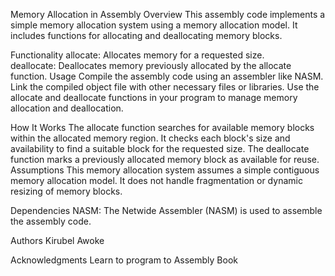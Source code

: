 Memory Allocation in Assembly
 Overview
    This assembly code implements a simple memory allocation system using a memory allocation model.
    It includes functions for allocating and deallocating memory blocks.

 Functionality
    allocate: Allocates memory for a requested size.   
    deallocate: Deallocates memory previously allocated by the allocate function.
 Usage
    Compile the assembly code using an assembler like NASM.
    Link the compiled object file with other necessary files or libraries.
    Use the allocate and deallocate functions in your program to manage memory allocation and deallocation.

How It Works
    The allocate function searches for available memory blocks within the allocated memory region.
    It checks each block's size and availability to find a suitable block for the requested size.
    The deallocate function marks a previously allocated memory block as available for reuse.
Assumptions
    This memory allocation system assumes a simple contiguous memory allocation model.
    It does not handle fragmentation or dynamic resizing of memory blocks.

Dependencies
    NASM: The Netwide Assembler (NASM) is used to assemble the assembly code.


Authors
  Kirubel Awoke

Acknowledgments
 Learn to program to Assembly Book
